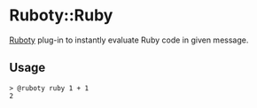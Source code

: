 # Ruboty::Ruby
[Ruboty](https://github.com/r7kamura/ruboty) plug-in to instantly evaluate Ruby code in given message.

## Usage
```
> @ruboty ruby 1 + 1
2
```
